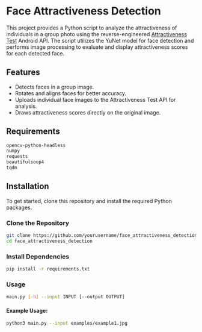 # Face Attractiveness Detection

This project provides a Python script to analyze the attractiveness of individuals in a group photo using the reverse-engineered [Attractiveness Test](https://play.google.com/store/apps/details?id=com.rsapps.attractiveness_test_flutter) Android API. The script utilizes the YuNet model for face detection and performs image processing to evaluate and display attractiveness scores for each detected face.

## Features

- Detects faces in a group image.
- Rotates and aligns faces for better accuracy.
- Uploads individual face images to the Attractiveness Test API for analysis.
- Draws attractiveness scores directly on the original image.

## Requirements
```bash
opencv-python-headless
numpy
requests
beautifulsoup4
tqdm
```

## Installation

To get started, clone this repository and install the required Python packages.

### Clone the Repository

```bash
git clone https://github.com/yourusername/face_attractiveness_detection.git
cd face_attractiveness_detection
```

### Install Dependencies
```bash
pip install -r requirements.txt
```

### Usage
```bash
main.py [-h] --input INPUT [--output OUTPUT]
```
#### Example Usage:
```bash
python3 main.py --input examples/example1.jpg
```
